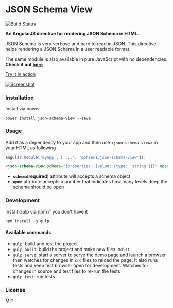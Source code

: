 # JSON Schema View

[![Build Status](https://travis-ci.org/mohsen1/json-schema-view.svg?branch=master)](https://travis-ci.org/mohsen1/json-schema-view)

**An AngularJS directive for rendering JSON Schema in HTML.**

JSON Schema is very verbose and hard to read in JSON. This directive helps rendering a JSON Schema in a user readable format.

The same module is also available in pure JavaScript with no dependencies. **Check it out [here](https://github.com/mohsen1/json-schema-view-js)**

[Try it in action](http://azimi.me/json-schema-view/demo/demo.html)

[![Screenshot](/images/screenshot.png?raw=true)](http://mohsenweb.com/json-schema-view/demo/demo.html)

### Installation

Install via bower

```shell
bower install json-schema-view --save
```

### Usage

Add it as a dependency to your app and then use `<json-schema-view>` in your HTML as following

```js
angular.module('myApp', ['...', 'mohsen1.json-schema-view']);
```

```html
<json-schema-view schema="{properties: {value: {type: 'string'}}}" open="2"></json-schema-view>
```

* **`schema`**(**required**) attribute will accepts a schema object 
* **`open`** attribute accepts a number that indicates how many levels deep the schema should be open

### Development

Install Gulp via npm if you don't have it
```shell
npm install -g gulp
```

#### Available commands

* `gulp`: build and test the project
* `gulp build`: build the project and make new files in`dist`
* `gulp serve`: start a server to serve the demo page and launch a browser then watches for changes in `src` files to reload the page. It also runs tests and keep test browser open for development. Watches for changes in source and test files to re-run the tests
* `gulp test`: run tests

### License
MIT

